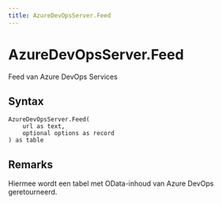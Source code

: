 ```yaml
---
title: AzureDevOpsServer.Feed
---
```


# AzureDevOpsServer.Feed


Feed van Azure DevOps Services


## Syntax

```powerquery
AzureDevOpsServer.Feed(
    url as text,
    optional options as record
) as table
```


## Remarks

Hiermee wordt een tabel met OData-inhoud van Azure DevOps geretourneerd.


